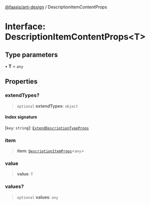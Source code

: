 [@faasjs/ant-design](../README.md) / DescriptionItemContentProps

# Interface: DescriptionItemContentProps\<T\>

## Type parameters

• **T** = `any`

## Properties

### extendTypes?

> `optional` **extendTypes**: `object`

#### Index signature

 \[`key`: `string`\]: [`ExtendDescriptionTypeProps`](ExtendDescriptionTypeProps.md)

### item

> **item**: [`DescriptionItemProps`](DescriptionItemProps.md)\<`any`\>

### value

> **value**: `T`

### values?

> `optional` **values**: `any`
